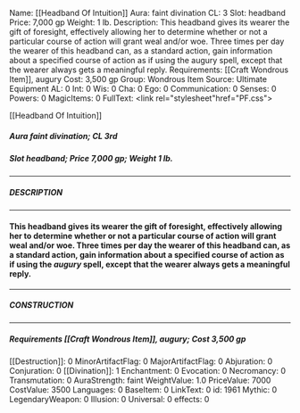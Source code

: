 Name: [[Headband Of Intuition]]
Aura: faint divination
CL: 3
Slot: headband
Price: 7,000 gp
Weight: 1 lb.
Description: This headband gives its wearer the gift of foresight, effectively allowing her to determine whether or not a particular course of action will grant weal and/or woe. Three times per day the wearer of this headband can, as a standard action, gain information about a specified course of action as if using the augury spell, except that the wearer always gets a meaningful reply.
Requirements: [[Craft Wondrous Item]], augury
Cost: 3,500 gp
Group: Wondrous Item
Source: Ultimate Equipment
AL: 0
Int: 0
Wis: 0
Cha: 0
Ego: 0
Communication: 0
Senses: 0
Powers: 0
MagicItems: 0
FullText: <link rel="stylesheet"href="PF.css"><div class="heading"><p class="alignleft">[[Headband Of Intuition]]</p><div style="clear: both;"></div></div><div><h5><b>Aura </b>faint divination; <b>CL </b>3rd</h5><h5><b>Slot </b>headband; <b>Price </b>7,000 gp; <b>Weight </b>1 lb.</h5></div><hr/><div><h5><b>DESCRIPTION</b></h5></div><hr/><div><h4><p>This headband gives its wearer the gift of foresight, effectively allowing her to determine whether or not a particular course of action will grant weal and/or woe. Three times per day the wearer of this headband can, as a standard action, gain information about a specified course of action as if using the <i>augury</i> spell, except that the wearer always gets a meaningful reply.</p></h4></div><hr/><div><h5><b>CONSTRUCTION</b></h5></div><hr/><div><h5><b>Requirements </b>[[Craft Wondrous Item]], <i>augury</i>; <b>Cost </b>3,500 gp</h5></div>
[[Destruction]]: 0
MinorArtifactFlag: 0
MajorArtifactFlag: 0
Abjuration: 0
Conjuration: 0
[[Divination]]: 1
Enchantment: 0
Evocation: 0
Necromancy: 0
Transmutation: 0
AuraStrength: faint
WeightValue: 1.0
PriceValue: 7000
CostValue: 3500
Languages: 0
BaseItem: 0
LinkText: 0
id: 1961
Mythic: 0
LegendaryWeapon: 0
Illusion: 0
Universal: 0
effects: 0
